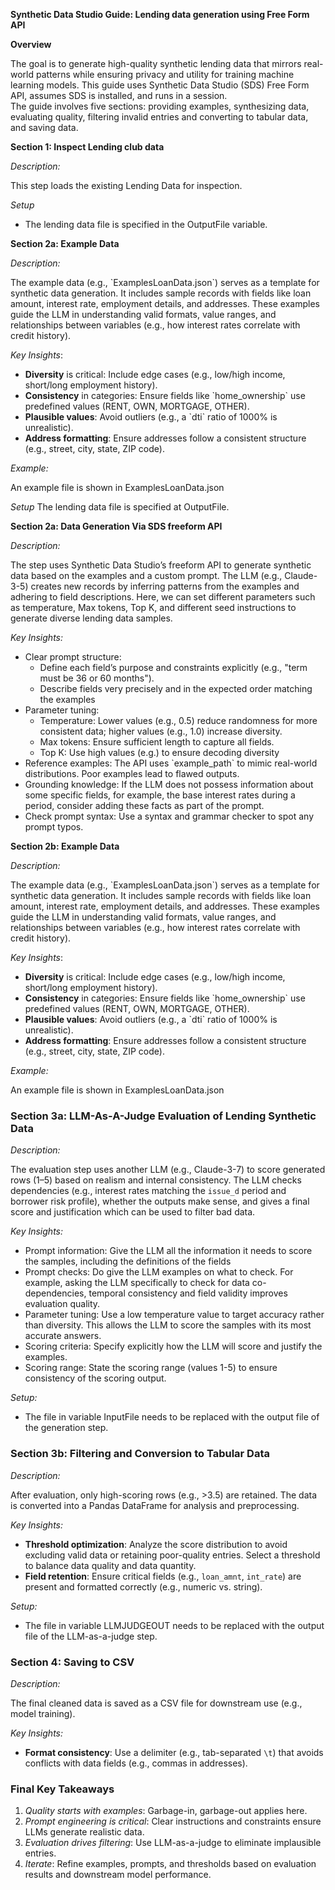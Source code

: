 **Synthetic Data Studio Guide: Lending data generation using Free Form API**

**Overview**  

The goal is to generate high-quality synthetic lending data that mirrors real-world patterns while ensuring privacy and utility for training machine learning models. This guide uses Synthetic Data Studio (SDS) Free Form API, assumes SDS is installed, and runs in a session.   
The guide involves five sections: providing examples, synthesizing data, evaluating quality, filtering invalid entries and converting to tabular data, and saving data. 

**Section 1: Inspect Lending club data**

*Description:*  

This step loads the existing Lending Data for inspection.

*Setup*
- The lending data file is specified in the OutputFile variable.


**Section 2a: Example Data**  

*Description:*  

The example data (e.g., \`ExamplesLoanData.json\`) serves as a template for synthetic data generation. It includes sample records with fields like loan amount, interest rate, employment details, and addresses. These examples guide the LLM in understanding valid formats, value ranges, and relationships between variables (e.g., how interest rates correlate with credit history).  

*Key Insights*:  

* **Diversity** is critical: Include edge cases (e.g., low/high income, short/long employment history).    
* **Consistency** in categories: Ensure fields like \`home\_ownership\` use predefined values (RENT, OWN, MORTGAGE, OTHER).    
* **Plausible values**: Avoid outliers (e.g., a \`dti\` ratio of 1000% is unrealistic).    
* **Address formatting**: Ensure addresses follow a consistent structure (e.g., street, city, state, ZIP code).  

*Example:*

An example file is shown in ExamplesLoanData.json


*Setup*
The lending data file is specified at OutputFile.

**Section 2a: Data Generation Via SDS freeform API**

*Description:*  

The step uses Synthetic Data Studio’s freeform API to generate synthetic data based on the examples and a custom prompt. The LLM (e.g., Claude-3-5) creates new records by inferring patterns from the examples and adhering to field descriptions. Here, we can set different parameters such as temperature, Max tokens, Top K, and different seed instructions to generate diverse lending data samples.

*Key Insights:*  

* Clear prompt structure:   
  * Define each field’s purpose and constraints explicitly (e.g., "term must be 36 or 60 months").    
  * Describe fields very precisely and in the expected order matching the examples  
* Parameter tuning:    
  * Temperature: Lower values (e.g., 0.5) reduce randomness for more consistent data; higher values (e.g., 1.0) increase diversity.    
  * Max tokens: Ensure sufficient length to capture all fields.    
  * Top K: Use high values (e.g.) to ensure decoding diversity  
* Reference examples: The API uses \`example\_path\` to mimic real-world distributions. Poor examples lead to flawed outputs.    
* Grounding knowledge: If the LLM does not possess information about some specific fields, for example, the base interest rates during a period, consider adding these facts as part of the prompt.  
* Check prompt syntax: Use a syntax and grammar checker to spot any prompt typos.


**Section 2b: Example Data**  

*Description:*  

The example data (e.g., \`ExamplesLoanData.json\`) serves as a template for synthetic data generation. It includes sample records with fields like loan amount, interest rate, employment details, and addresses. These examples guide the LLM in understanding valid formats, value ranges, and relationships between variables (e.g., how interest rates correlate with credit history).  

*Key Insights*:  

* **Diversity** is critical: Include edge cases (e.g., low/high income, short/long employment history).    
* **Consistency** in categories: Ensure fields like \`home\_ownership\` use predefined values (RENT, OWN, MORTGAGE, OTHER).    
* **Plausible values**: Avoid outliers (e.g., a \`dti\` ratio of 1000% is unrealistic).    
* **Address formatting**: Ensure addresses follow a consistent structure (e.g., street, city, state, ZIP code).  

*Example:*

An example file is shown in ExamplesLoanData.json


### **Section 3a: LLM-As-A-Judge Evaluation of Lending Synthetic Data**

*Description:*

The evaluation step uses another LLM (e.g., Claude-3-7) to score generated rows (1–5) based on realism and internal consistency. The LLM checks dependencies (e.g., interest rates matching the `issue_d` period and borrower risk profile), whether the outputs make sense, and gives a final score and justification which can be used to filter bad data.

*Key Insights:*

* Prompt information: Give the LLM all the information it needs to score the samples, including the definitions of the fields  
* Prompt checks: Do give the LLM examples on what to check. For example, asking the LLM specifically to check for data co-dependencies, temporal consistency and field validity improves evaluation quality.  
* Parameter tuning: Use a low temperature value to target accuracy rather than diversity. This allows the LLM to score the samples with its most accurate answers.  
* Scoring criteria: Specify explicitly how the LLM will score and justify the examples.  
* Scoring range: State the scoring range (values 1-5) to ensure consistency of the scoring output.

*Setup:*

- The file in variable InputFile needs to be replaced with the output file of the generation step. 


### **Section 3b: Filtering and Conversion to Tabular Data**

*Description:*

After evaluation, only high-scoring rows (e.g., \>3.5) are retained. The data is converted into a Pandas DataFrame for analysis and preprocessing.

*Key Insights:*

* **Threshold optimization**: Analyze the score distribution to avoid excluding valid data or retaining poor-quality entries. Select a threshold to balance data quality  and data quantity.  
* **Field retention**: Ensure critical fields (e.g., `loan_amnt`, `int_rate`) are present and formatted correctly (e.g., numeric vs. string).

*Setup:*
- The file in variable LLMJUDGEOUT needs to be replaced with the output file of the LLM-as-a-judge step. 

### **Section 4: Saving to CSV**

*Description:*

The final cleaned data is saved as a CSV file for downstream use (e.g., model training).

*Key Insights:*

- **Format consistency**: Use a delimiter (e.g., tab-separated `\t`) that avoids conflicts with data fields (e.g., commas in addresses).



### **Final Key Takeaways**

1. *Quality starts with examples*: Garbage-in, garbage-out applies here.  
2. *Prompt engineering is critical*: Clear instructions and constraints ensure LLMs generate realistic data.  
3. *Evaluation drives filtering*: Use LLM-as-a-judge to eliminate implausible entries.  
4. *Iterate*: Refine examples, prompts, and thresholds based on evaluation results and downstream model performance.
